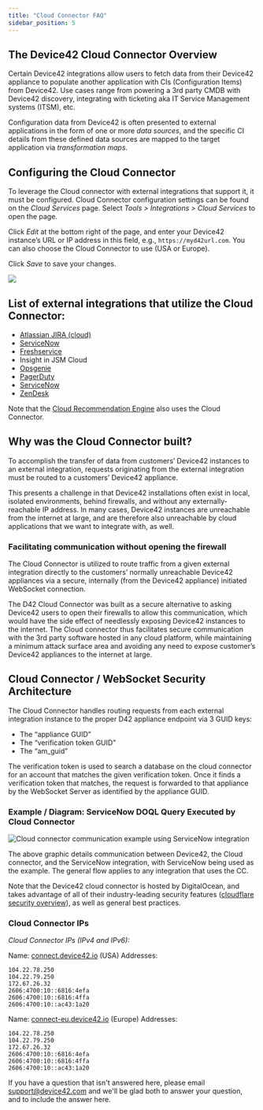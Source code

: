 ```yaml
---
title: "Cloud Connector FAQ"
sidebar_position: 5
---
```


## The Device42 Cloud Connector Overview

Certain Device42 integrations allow users to fetch data from their Device42 appliance to populate another application with CIs (Configuration Items) from Device42. Use cases range from powering a 3rd party CMDB with Device42 discovery, integrating with ticketing aka IT Service Management systems (ITSM), etc.

Configuration data from Device42 is often presented to external applications in the form of one or more _data sources_, and the specific CI details from these defined data sources are mapped to the target application via _transformation maps_.

## Configuring the Cloud Connector

To leverage the Cloud connector with external integrations that support it, it must be configured. Cloud Connector configuration settings can be found on the _Cloud Services_ page. Select _Tools > Integrations > Cloud Services_ to open the page.

Click _Edit_ at the bottom right of the page, and enter your Device42 instance’s URL or IP address in this field, e.g., `https://myd42url.com`. You can also choose the Cloud Connector to use (USA or Europe).

Click _Save_ to save your changes.

![](/assets/images/D42-28184_cloud-services-page.png)

## List of external integrations that utilize the Cloud Connector:

- [Atlassian JIRA (cloud)](device42-jira-cloud-integration.md)
- [ServiceNow](device42-servicenow-connector.md)
- [Freshservice](integration/external_integrations_and_migrations/freshservice-integration.md)
- Insight in JSM Cloud
- [Opsgenie](integration/external_integrations_and_migrations/opsgenie-integration.md)
- [PagerDuty](integration/external_integrations_and_migrations/pagerduty-integration.md)
- [ServiceNow](integration/external_integrations_and_migrations/device42-servicenow-connector.md)
- [ZenDesk](device42-zendesk-connector.md)

Note that the [Cloud Recommendation Engine](reports/reports/cloud-recommendation-engine.md) also uses the Cloud Connector.

## Why was the Cloud Connector built?

To accomplish the transfer of data from customers’ Device42 instances to an external integration, requests originating from the external integration must be routed to a customers’ Device42 appliance.

This presents a challenge in that Device42 installations often exist in local, isolated environments, behind firewalls, and without any externally-reachable IP address. In many cases, Device42 instances are unreachable from the internet at large, and are therefore also unreachable by cloud applications that we want to integrate with, as well.

### Facilitating communication without opening the firewall

The Cloud Connector is utilized to route traffic from a given external integration directly to the customers’ normally unreachable Device42 appliances via a secure, internally (from the Device42 appliance) initiated WebSocket connection.

The D42 Cloud Connector was built as a secure alternative to asking Device42 users to open their firewalls to allow this communication, which would have the side effect of needlessly exposing Device42 instances to the internet. The Cloud connector thus facilitates secure communication with the 3rd party software hosted in any cloud platform, while maintaining a minimum attack surface area and avoiding any need to expose customer’s Device42 appliances to the internet at large.

## Cloud Connector / WebSocket Security Architecture

The Cloud Connector handles routing requests from each external integration instance to the proper D42 appliance endpoint via 3 GUID keys:

- The “appliance GUID”
- The “verification token GUID”
- The “am\_guid”

The verification token is used to search a database on the cloud connector for an account that matches the given verification token. Once it finds a verification token that matches, the request is forwarded to that appliance by the WebSocket Server as identified by the appliance GUID.

### Example / Diagram: ServiceNow DOQL Query Executed by Cloud Connector

![Cloud connector communication example using ServiceNow integration](/assets/images/Device42-ServiceNow_Integration_Cloud-Connector_v2.png)

The above graphic details communication between Device42, the Cloud connector, and the ServiceNow integration, with ServiceNow being used as the example. The general flow applies to any integration that uses the CC.

Note that the Device42 cloud connector is hosted by DigitalOcean, and takes advantage of all of their industry-leading security features ([cloudflare security overview](https://www.cloudflare.com/products/security/)), as well as general best practices.

### Cloud Connector IPs

_Cloud Connector IPs (IPv4 and IPv6):_

Name: [connect.device42.io](http://connect.device42.io/ "http://connect.device42.io/") (USA) Addresses: 

```
104.22.78.250
104.22.79.250
172.67.26.32
2606:4700:10::6816:4efa
2606:4700:10::6816:4ffa
2606:4700:10::ac43:1a20
```

Name: [connect-eu.device42.io](http://connect-eu.device42.io/ "http://connect-eu.device42.io/") (Europe) Addresses:

```
104.22.78.250
104.22.79.250
172.67.26.32
2606:4700:10::6816:4efa
2606:4700:10::6816:4ffa
2606:4700:10::ac43:1a20
```

If you have a question that isn't answered here, please email support@device42.com and we'll be glad both to answer your question, and to include the answer here.
